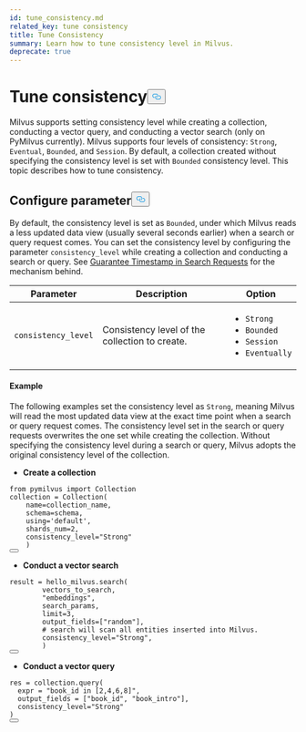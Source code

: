 ```yaml
---
id: tune_consistency.md
related_key: tune consistency
title: Tune Consistency
summary: Learn how to tune consistency level in Milvus.
deprecate: true
---
```


<h1 id="Tune-consistency" class="common-anchor-header">Tune consistency<button data-href="#Tune-consistency" class="anchor-icon" translate="no">
      <svg translate="no"
        aria-hidden="true"
        focusable="false"
        height="20"
        version="1.1"
        viewBox="0 0 16 16"
        width="16"
      >
        <path
          fill="#0092E4"
          fill-rule="evenodd"
          d="M4 9h1v1H4c-1.5 0-3-1.69-3-3.5S2.55 3 4 3h4c1.45 0 3 1.69 3 3.5 0 1.41-.91 2.72-2 3.25V8.59c.58-.45 1-1.27 1-2.09C10 5.22 8.98 4 8 4H4c-.98 0-2 1.22-2 2.5S3 9 4 9zm9-3h-1v1h1c1 0 2 1.22 2 2.5S13.98 12 13 12H9c-.98 0-2-1.22-2-2.5 0-.83.42-1.64 1-2.09V6.25c-1.09.53-2 1.84-2 3.25C6 11.31 7.55 13 9 13h4c1.45 0 3-1.69 3-3.5S14.5 6 13 6z"
        ></path>
      </svg>
    </button></h1><p>Milvus supports setting consistency level while creating a collection, conducting a vector query, and conducting a vector search (only on PyMilvus currently). Milvus supports four levels of consistency: <code translate="no">Strong</code>, <code translate="no">Eventual</code>, <code translate="no">Bounded</code>, and <code translate="no">Session</code>. By default, a collection created without specifying the consistency level is set with <code translate="no">Bounded</code> consistency level. This topic describes how to tune consistency.</p>
<h2 id="Configure-parameter" class="common-anchor-header">Configure parameter<button data-href="#Configure-parameter" class="anchor-icon" translate="no">
      <svg translate="no"
        aria-hidden="true"
        focusable="false"
        height="20"
        version="1.1"
        viewBox="0 0 16 16"
        width="16"
      >
        <path
          fill="#0092E4"
          fill-rule="evenodd"
          d="M4 9h1v1H4c-1.5 0-3-1.69-3-3.5S2.55 3 4 3h4c1.45 0 3 1.69 3 3.5 0 1.41-.91 2.72-2 3.25V8.59c.58-.45 1-1.27 1-2.09C10 5.22 8.98 4 8 4H4c-.98 0-2 1.22-2 2.5S3 9 4 9zm9-3h-1v1h1c1 0 2 1.22 2 2.5S13.98 12 13 12H9c-.98 0-2-1.22-2-2.5 0-.83.42-1.64 1-2.09V6.25c-1.09.53-2 1.84-2 3.25C6 11.31 7.55 13 9 13h4c1.45 0 3-1.69 3-3.5S14.5 6 13 6z"
        ></path>
      </svg>
    </button></h2><p>By default, the consistency level is set as <code translate="no">Bounded</code>, under which Milvus reads a less updated data view (usually several seconds earlier) when a search or query request comes. You can set the consistency level by configuring the parameter <code translate="no">consistency_level</code> while creating a collection and conducting a search or query. See <a href="https://github.com/milvus-io/milvus/blob/master/docs/developer_guides/how-guarantee-ts-works.md">Guarantee Timestamp in Search Requests</a> for the mechanism behind.</p>
<table class="language-python">
        <thead>
        <tr>
            <th>Parameter</th>
            <th>Description</th>
            <th>Option</th>
        </tr>
        </thead>
        <tbody>
        <tr>
            <td><code translate="no">consistency_level</code></td>
            <td>Consistency level of the collection to create.</td>
            <td>
                <ul>
                    <li><code translate="no">Strong</code></li>
                    <li><code translate="no">Bounded</code></li>
                    <li><code translate="no">Session</code></li>
                    <li><code translate="no">Eventually</code></li>
                </ul>
            </td>
        </tr>
    </tbody>
</table>
<h4 id="Example" class="common-anchor-header">Example</h4><p>The following examples set the consistency level as <code translate="no">Strong</code>, meaning Milvus will read the most updated data view at the exact time point when a search or query request comes. The consistency level set in the search or query requests overwrites the one set while creating the collection.  Without specifying the consistency level during a search or query, Milvus adopts the original consistency level of the collection.</p>
<ul>
<li><strong>Create a collection</strong></li>
</ul>
<pre><code translate="no"><span class="hljs-keyword">from</span> pymilvus <span class="hljs-keyword">import</span> <span class="hljs-title class_">Collection</span>
collection = <span class="hljs-title class_">Collection</span>(
    name=collection_name, 
    schema=schema, 
    using=<span class="hljs-string">&#x27;default&#x27;</span>, 
    shards_num=<span class="hljs-number">2</span>,
    consistency_level=<span class="hljs-string">&quot;Strong&quot;</span>
    )
<button class="copy-code-btn"></button></code></pre>
<ul>
<li><strong>Conduct a vector search</strong></li>
</ul>
<pre><code translate="no">result = hello_milvus.search(
        vectors_to_search,
        <span class="hljs-string">&quot;embeddings&quot;</span>,
        search_params,
        limit=<span class="hljs-number">3</span>,
        output_fields=[<span class="hljs-string">&quot;random&quot;</span>],
        <span class="hljs-comment"># search will scan all entities inserted into Milvus.</span>
        consistency_level=<span class="hljs-string">&quot;Strong&quot;</span>,
        )
<button class="copy-code-btn"></button></code></pre>
<ul>
<li><strong>Conduct a vector query</strong></li>
</ul>
<pre><code translate="no">res = collection.query(
  <span class="hljs-built_in">expr</span> = <span class="hljs-string">&quot;book_id in [2,4,6,8]&quot;</span>, 
  output_fields = [<span class="hljs-string">&quot;book_id&quot;</span>, <span class="hljs-string">&quot;book_intro&quot;</span>],
  consistency_level=<span class="hljs-string">&quot;Strong&quot;</span>
)
<button class="copy-code-btn"></button></code></pre>
